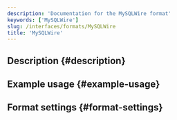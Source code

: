```yaml
---
description: 'Documentation for the MySQLWire format'
keywords: ['MySQLWire']
slug: /interfaces/formats/MySQLWire
title: 'MySQLWire'
---
```


## Description {#description}

## Example usage {#example-usage}

## Format settings {#format-settings}

